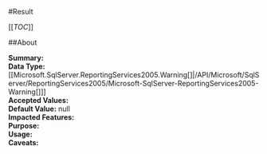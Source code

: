 #Result

[[_TOC_]]

##About

**Summary:** <remarks />  
**Data Type:** [[Microsoft.SqlServer.ReportingServices2005.Warning[]|/API/Microsoft/SqlServer/ReportingServices2005/Microsoft-SqlServer-ReportingServices2005-Warning[]]]  
**Accepted Values:**   
**Default Value:** null  
**Impacted Features:**   
**Purpose:**   
**Usage:**   
**Caveats:**   

